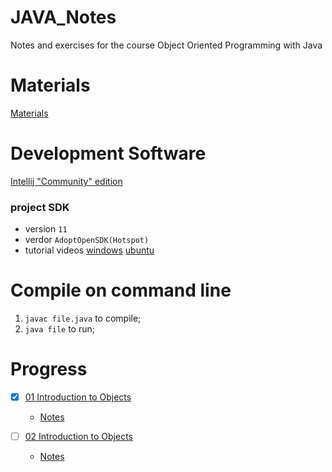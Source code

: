 # JAVA_Notes
Notes and exercises for the course Object Oriented Programming with Java

# Materials
[Materials](https://github.com/drslock/JAVA2020)

# Development Software
[Intellij "Community" edition](https://www.jetbrains.com/idea/download/?_ga=2.19612600.1823957442.1612661182-979491958.1612208990#section=mac)
### project SDK 
   - version `11`
   - verdor `AdoptOpenSDK(Hotspot)`
   - tutorial videos [windows](https://mediasite.bris.ac.uk/Mediasite/Play/da355bec145b4c7fa2940738340a454a1d) [ubuntu](https://mediasite.bris.ac.uk/Mediasite/Play/eb4047f525c642de8b4bef98c006c2c21d)

# Compile on command line
1. `javac file.java` to compile;
2. `java file` to run;

# Progress
- [X] [01 Introduction to Objects](https://github.com/drslock/JAVA2020/tree/main/Weekly%20Workbooks/01%20Introduction%20to%20Objects)
  - [Notes]()
  
- [ ] [02 Introduction to Objects](https://github.com/drslock/JAVA2020/tree/main/Weekly%20Workbooks/02%20Further%20Language%20Constructs)
  - [Notes]()
